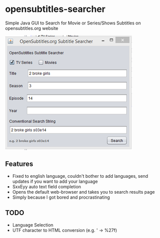 # opensubtitles-searcher

Simple Java GUI to Search for Movie or Series/Shows Subtitles on opensubtitles.org website

![GUI Screenshot](https://github.com/alpsayin/opensubtitles-searcher/blob/master/Screenshot_1.png?raw=true "GUI Screenshot")


Features
--------
+ Fixed to english language, couldn't bother to add languages, send updates if you want to add your language
+ SxxEyy auto text field completion
+ Opens the default web-browser and takes you to search results page
+ Simply because I got bored and procrastinating

TODO
----
+ Language Selection
+ UTF character to HTML conversion (e.g. ' -> %27f)
